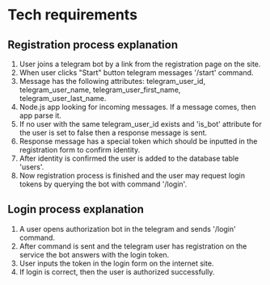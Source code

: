 # Tech requirements
## Registration process explanation
1. User joins a telegram bot by a link from the registration page on the site.
2. When user clicks "Start" button telegram messages '/start' command.
3. Message has the following attributes: telegram_user_id, telegram_user_name, telegram_user_first_name, telegram_user_last_name.
4. Node.js app looking for incoming messages. If a message comes, then app parse it.
5. If no user with the same telegram_user_id exists and 'is_bot' attribute for the user is set to false then a response message is sent.
6. Response message has a special token which should be inputted in the registration form to confirm identity.
7. After identity is confirmed the user is added to the database table 'users'.
9. Now registration process is finished and the user may request login tokens by querying the bot with command '/login'.

## Login process explanation
1. A user opens authorization bot in the telegram and sends '/login' command.
2. After command is sent and the telegram user has registration on the service the bot answers with the login token.
3. User inputs the token in the login form on the internet site.
4. If login is correct, then the user is authorized successfully.
